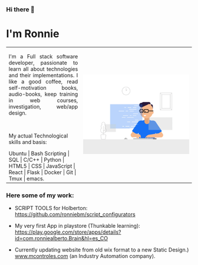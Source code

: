 ### Hi there 👋

# I'm Ronnie

<table align="center">
  <tbody>
        <tr>
            <td align="left" width="40%">
                <p align="justify">I'm a Full stack software developer, passionate to learn all about technologies and their implementations. I like a good coffee, read self-motivation books, audio-books, keep training in web courses,  investigation, web/app design.</p>
                <br>  
                <p>My actual Technological skills and basis:</p>
                Ubuntu | Bash Scripting | SQL | C/C++ | Python | HTML5 | CSS | JavaScript | React | Flask | Docker | Git | Tmux | emacs.
            </td>
            <td align="center" width="60%">
                <img width="120%" src="https://github.com/ronniebm/ronniebm/blob/master/img/animated05.gif" alt="image">
            </td>
        </tr>
    </tbody>
</table>

### Here some of my work:
- SCRIPT TOOLS for Holberton:
    https://github.com/ronniebm/script_configurators  

- My very first App in playstore (Thunkable learning):
    https://play.google.com/store/apps/details?id=com.ronniealberto.Brain&hl=es_CO

- Currently updating website from old wix format to a new Static Design.)
    www.mcontroles.com  (an Industry Automation company).


<!--
**ronniebm/ronniebm** is a ✨ _special_ ✨ repository because its `README.md` (this file) appears on your GitHub profile.

<img src="https://github.com/ronniebm/ronniebm/blob/master/img/animated05.gif" alt="image">

Here are some ideas to get you started:

- 🔭 I’m currently working on ...
- 🌱 I’m currently learning ...
- 👯 I’m looking to collaborate on ...
- 🤔 I’m looking for help with ...
- 💬 Ask me about ...
- 📫 How to reach me: ...
- 😄 Pronouns: ...
- ⚡ Fun fact: ...
-->
